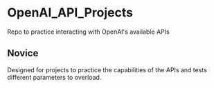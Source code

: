 # OpenAI_API_Projects
Repo to practice interacting with OpenAI's available APIs

## Novice
Designed for projects to practice the capabilities of the APIs and tests different parameters to overload.
